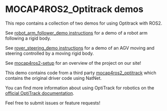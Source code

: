# MOCAP4ROS2_Optitrack demos

This repo contains a collection of two demos for using Optitrack with ROS2.

See [robot_arm_follower_demo instructions](robot_arm_follower_demo/instructions.md) for a demo of a robot arm following a rigid body.

See [rover_steering_demo instructions](rover_steering_control_demo/instructions.md) for a demo of an AGV moving and steering controlled by a moving rigid body.

See [mocap4ros2-setup](https://docs.optitrack.com/robotics/mocap4ros2-setup) for an overview of the project on our site!

This demo contains code from a third party [mocap4ros2_optitrack](https://github.com/MOCAP4ROS2-Project/mocap4ros2_optitrack) which contains the original driver code using NatNet.

You can find more information about using OptiTrack for robotics on the [official OptiTrack documentation](https://docs.optitrack.com/robotics). 

Feel free to submit issues or feature requests!
